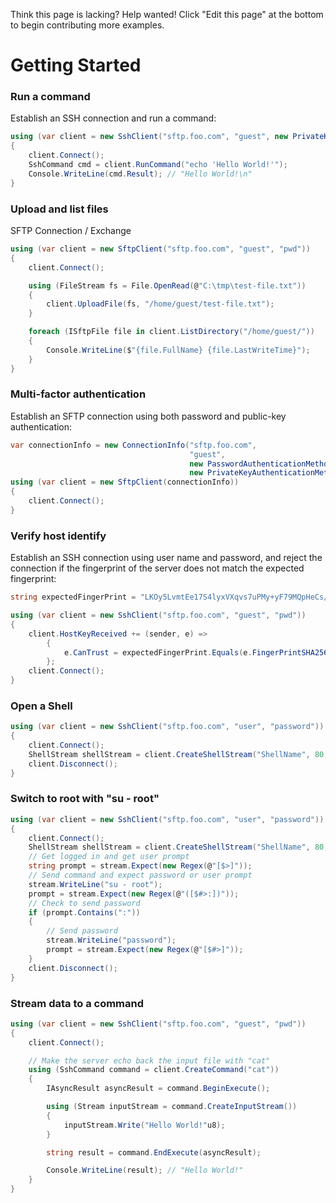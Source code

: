Think this page is lacking? Help wanted! Click "Edit this page" at the bottom to begin contributing more examples.

Getting Started
=================

### Run a command

Establish an SSH connection and run a command:

```cs
using (var client = new SshClient("sftp.foo.com", "guest", new PrivateKeyFile("path/to/my/key")))
{
    client.Connect();
    SshCommand cmd = client.RunCommand("echo 'Hello World!'");
    Console.WriteLine(cmd.Result); // "Hello World!\n"
}
```

### Upload and list files

SFTP Connection / Exchange 

```cs
using (var client = new SftpClient("sftp.foo.com", "guest", "pwd"))
{
    client.Connect();

    using (FileStream fs = File.OpenRead(@"C:\tmp\test-file.txt"))
    {
        client.UploadFile(fs, "/home/guest/test-file.txt");
    }

    foreach (ISftpFile file in client.ListDirectory("/home/guest/"))
    {
        Console.WriteLine($"{file.FullName} {file.LastWriteTime}");
    }
}
```

### Multi-factor authentication

Establish an SFTP connection using both password and public-key authentication:

```cs
var connectionInfo = new ConnectionInfo("sftp.foo.com",
                                        "guest",
                                        new PasswordAuthenticationMethod("guest", "pwd"),
                                        new PrivateKeyAuthenticationMethod("path/to/my/key"));
using (var client = new SftpClient(connectionInfo))
{
    client.Connect();
}
```

### Verify host identify

Establish an SSH connection using user name and password, and reject the connection if the fingerprint of the server does not match the expected fingerprint:

```cs
string expectedFingerPrint = "LKOy5LvmtEe17S4lyxVXqvs7uPMy+yF79MQpHeCs/Qo";

using (var client = new SshClient("sftp.foo.com", "guest", "pwd"))
{
    client.HostKeyReceived += (sender, e) =>
        {
            e.CanTrust = expectedFingerPrint.Equals(e.FingerPrintSHA256);
        };
    client.Connect();
}
```

### Open a Shell  

```cs
using (var client = new SshClient("sftp.foo.com", "user", "password"))
{
    client.Connect();
    ShellStream shellStream = client.CreateShellStream("ShellName", 80, 24, 800, 600, 1024);
    client.Disconnect();
}
```

### Switch to root with "su - root"

```cs
using (var client = new SshClient("sftp.foo.com", "user", "password"))
{
    client.Connect();
    ShellStream shellStream = client.CreateShellStream("ShellName", 80, 24, 800, 600, 1024);
    // Get logged in and get user prompt
    string prompt = stream.Expect(new Regex(@"[$>]"));
    // Send command and expect password or user prompt
    stream.WriteLine("su - root");
    prompt = stream.Expect(new Regex(@"([$#>:])"));
    // Check to send password
    if (prompt.Contains(":"))
    {
        // Send password
        stream.WriteLine("password");
        prompt = stream.Expect(new Regex(@"[$#>]"));
    }
    client.Disconnect();
}
```


### Stream data to a command

```cs
using (var client = new SshClient("sftp.foo.com", "guest", "pwd"))
{
    client.Connect();

    // Make the server echo back the input file with "cat"
    using (SshCommand command = client.CreateCommand("cat"))
    {
        IAsyncResult asyncResult = command.BeginExecute();

        using (Stream inputStream = command.CreateInputStream())
        {
            inputStream.Write("Hello World!"u8);
        }

        string result = command.EndExecute(asyncResult);

        Console.WriteLine(result); // "Hello World!"
    }
}
```
